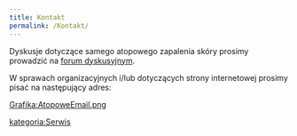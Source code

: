 ```yaml
---
title: Kontakt
permalink: /Kontakt/
---
```


Dyskusje dotyczące samego atopowego zapalenia skóry prosimy prowadzić na [forum dyskusyjnym](/forum_dyskusyjne "wikilink").

W sprawach organizacyjnych i/lub dotyczących strony internetowej prosimy pisać na następujący adres:

[Grafika:AtopoweEmail.png](/Grafika:AtopoweEmail.png "wikilink")

[kategoria:Serwis](/kategoria:Serwis "wikilink")